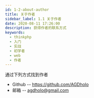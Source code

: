 ```yaml
---
id: 1-2-about-author
title: 关于作者
sidebar_label: 1.1 关于作者
date: 2020-08-11 17:26:00
description: 获得作者的联系方式
keywords:
  - thinkphp
  - 入门
  - 实战
  - 初学者
  - web
  - 作者
---
```


通过下列方式找到作者
* Github -- https://github.com/AGDholo
* 邮箱 -- agdholo@gmail.com